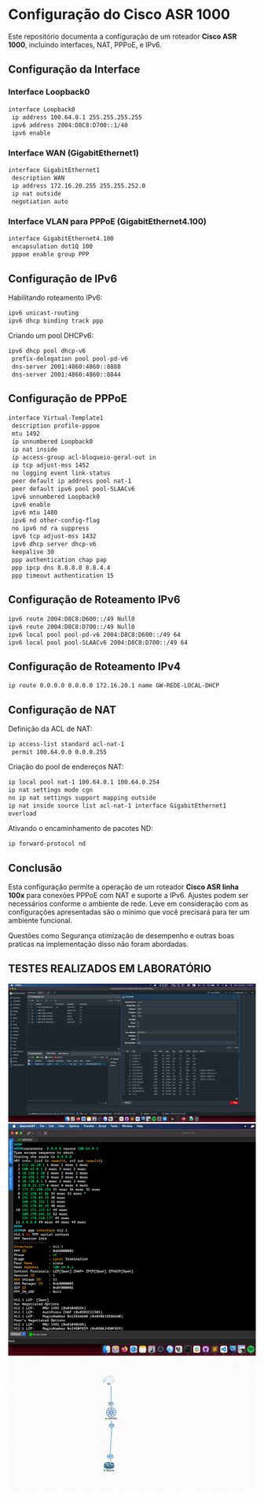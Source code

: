 # Configuração do Cisco ASR 1000

Este repositório documenta a configuração de um roteador **Cisco ASR 1000**, incluindo interfaces, NAT, PPPoE, e IPv6. 

## Configuração da Interface

### Interface Loopback0
```cisco
interface Loopback0
 ip address 100.64.0.1 255.255.255.255
 ipv6 address 2004:D8C8:D700::1/40
 ipv6 enable
```

### Interface WAN (GigabitEthernet1)
```cisco
interface GigabitEthernet1
 description WAN
 ip address 172.16.20.255 255.255.252.0
 ip nat outside
 negotiation auto
```

### Interface VLAN para PPPoE (GigabitEthernet4.100)
```cisco
interface GigabitEthernet4.100
 encapsulation dot1Q 100
 pppoe enable group PPP
```

## Configuração de IPv6

Habilitando roteamento IPv6:
```cisco
ipv6 unicast-routing
ipv6 dhcp binding track ppp
```

Criando um pool DHCPv6:
```cisco
ipv6 dhcp pool dhcp-v6
 prefix-delegation pool pool-pd-v6
 dns-server 2001:4860:4860::8888
 dns-server 2001:4860:4860::8844
```

## Configuração de PPPoE

```cisco
interface Virtual-Template1
 description profile-pppoe
 mtu 1492
 ip unnumbered Loopback0
 ip nat inside
 ip access-group acl-bloqueio-geral-out in
 ip tcp adjust-mss 1452
 no logging event link-status
 peer default ip address pool nat-1
 peer default ipv6 pool pool-SLAACv6
 ipv6 unnumbered Loopback0
 ipv6 enable
 ipv6 mtu 1480
 ipv6 nd other-config-flag
 no ipv6 nd ra suppress
 ipv6 tcp adjust-mss 1432
 ipv6 dhcp server dhcp-v6
 keepalive 30
 ppp authentication chap pap
 ppp ipcp dns 8.8.8.8 8.8.4.4
 ppp timeout authentication 15
```

## Configuração de Roteamento IPv6

```cisco
ipv6 route 2004:D8C8:D600::/49 Null0
ipv6 route 2004:D8C8:D700::/49 Null0
ipv6 local pool pool-pd-v6 2004:D8C8:D600::/49 64
ipv6 local pool pool-SLAACv6 2004:D8C8:D700::/49 64
```

## Configuração de Roteamento IPv4

```cisco
ip route 0.0.0.0 0.0.0.0 172.16.20.1 name GW-REDE-LOCAL-DHCP
```

## Configuração de NAT

Definição da ACL de NAT:
```cisco
ip access-list standard acl-nat-1
 permit 100.64.0.0 0.0.0.255
```

Criação do pool de endereços NAT:
```cisco
ip local pool nat-1 100.64.0.1 100.64.0.254
ip nat settings mode cgn
no ip nat settings support mapping outside
ip nat inside source list acl-nat-1 interface GigabitEthernet1 overload
```

Ativando o encaminhamento de pacotes ND:
```cisco
ip forward-protocol nd
```

## Conclusão

Esta configuração permite a operação de um roteador **Cisco ASR linha 100x** para conexões PPPoE com NAT e suporte a IPv6. Ajustes podem ser necessários conforme o ambiente de rede. Leve em consideração com as configurações apresentadas são o minimo que você precisará para ter um ambiente funcional.

Questões como Segurança otimização de desempenho e outras boas praticas na implementação disso não foram abordadas.


## TESTES REALIZADOS EM LABORATÓRIO

![Teste 1](imagens/2025-02-09_11-54.png)
![Teste 2](imagens/2025-02-09_12-02.png)
![Teste 3](imagens/2025-02-09_12-04.png)

